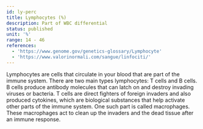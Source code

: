 ```yaml
---
id: ly-perc
title: Lymphocytes (%)
description: Part of WBC differential
status: published
unit: '%'
range: 14 - 46
references:
  - 'https://www.genome.gov/genetics-glossary/Lymphocyte'
  - 'https://www.valorinormali.com/sangue/linfociti/'
---
```

Lymphocytes are cells that circulate in your blood that are part of the immune system. There are two main types lymphocytes: T cells and B cells. B cells produce antibody molecules that can latch on and destroy invading viruses or bacteria. T cells are direct fighters of foreign invaders and also produced cytokines, which are biological substances that help activate other parts of the immune system. One such part is called macrophages. These macrophages act to clean up the invaders and the dead tissue after an immune response.
